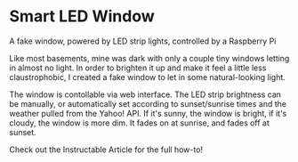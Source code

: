 # Smart LED Window
A fake window, powered by LED strip lights, controlled by a Raspberry Pi

Like most basements, mine was dark with only a couple tiny windows letting in almost no light. In order to brighten it up and make it feel a little less claustrophobic, I created a fake window to let in some natural-looking light. 

The window is contollable via web interface. The LED strip brightness can be manually, or automatically set according to sunset/sunrise times and the weather pulled from the Yahoo! API. If it's sunny, the window is bright, if it's cloudy, the window is more dim. It fades on at sunrise, and fades off at sunset. 

Check out the Instructable Article for the full how-to!
